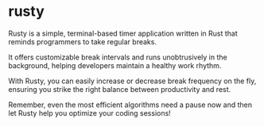 # rusty

Rusty is a simple, terminal-based timer application written in Rust that reminds programmers to take regular breaks.

It offers customizable break intervals and runs unobtrusively in the background, helping developers maintain a healthy work rhythm.

With Rusty, you can easily increase or decrease break frequency on the fly, ensuring you strike the right balance between productivity and rest.

Remember, even the most efficient algorithms need a pause now and then let Rusty help you optimize your coding sessions!
